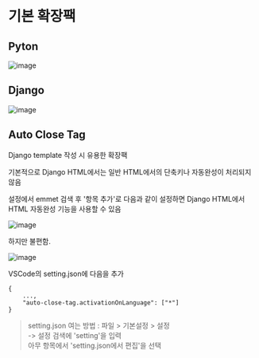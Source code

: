 # 기본 확장팩
## Pyton

![image](https://github.com/tiblo/Django_edu/assets/34559256/b3bc83d5-9587-4769-ae9b-ec598bcb6079)

## Django

![image](https://github.com/tiblo/Django_edu/assets/34559256/35f52596-e398-43d8-ba82-f289bb6ce1a7)

## Auto Close Tag
Django template 작성 시 유용한 확장팩

기본적으로 Django HTML에서는 일반 HTML에서의 단축키나 자동완성이 처리되지 않음

설정에서 emmet 검색 후 '항목 추가'로 다음과 같이 설정하면 Django HTML에서 HTML 자동완성 기능을 사용할 수 있음

![image](https://github.com/tiblo/Django_edu/assets/34559256/6f61912a-def3-468c-b666-ed7ddbf45275)

하지만 불편함.

![image](https://github.com/tiblo/Django_edu/assets/34559256/fafe6d22-e38f-48c0-bf76-92cf26213fc2)

VSCode의 setting.json에 다음을 추가
```
{
    ...,
    "auto-close-tag.activationOnLanguage": ["*"]
}
```
> setting.json 여는 방법 : 파일 > 기본설정 > 설정<br>
-> 설정 검색에 'setting'을 입력<br>
아무 항목에서 'setting.json에서 편집'을 선택
